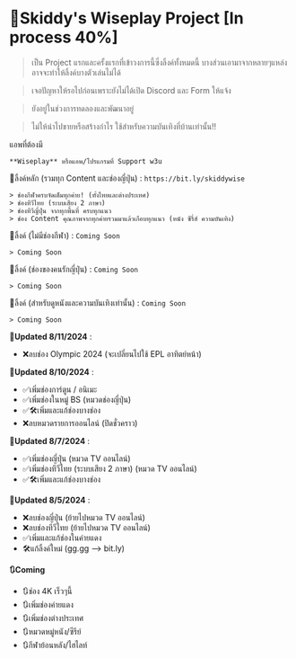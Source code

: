# 🌸Skiddy's Wiseplay Project [In process 40%]
> เป็น Project แรกและครั้งแรกที่เข้าวงการนี้ซึ่งลิ้งค์ทั้งหมดนี้ บางส่วนเอามาจากหลายๆแหล่ง อาจจะทำให้ลิ้งค์บางตัวเล่นไม่ได้

> เจอปัญหาให้รอไปก่อนเพราะยังไม่ได้เปิด Discord และ Form ให้แจ้ง

> ยังอยู่ในช่วงการทดลองและพัฒนาอยู่

> ไม่ให้นำไปขายหรือสร้างกำไร ใช้สำหรับความบันเทิงที่บ้านเท่านั้น!!


แอพที่ต้องมี
```
**Wiseplay** หรือแอพ/โปรแกรมที่ Support w3u
```

📎ลิ้งค์หลัก (รวมทุก Content และช่องญี่ปุ่น) : `https://bit.ly/skiddywise`
```
> ช่องกีฬาครบจัดเต็มทุกค่าย! (ทั้งไทยและต่างประเทศ)
> ช่องทีวีไทย (ระบบเสียง 2 ภาษา)
> ช่องทีวีญี่ปุ่น จากทุกพื้นที่ ครบทุกแนว
> ช่อง Content คุณภาพจากทุกค่ายรวมมาแล้วเกือบทุกแนว (หนัง ซีรี่ส์ ความบันเทิง)
```

📎ลิ้งค์ (ไม่มีช่องกีฬา) : `Coming Soon`

```
> Coming Soon
```


📎ลิ้งค์ (ช่องของคนรักญี่ปุ่น) : `Coming Soon`

```
> Coming Soon
```


📎ลิ้งค์ (สำหรับดูหนังและความบันเทิงเท่านั้น) : `Coming Soon`

```
> Coming Soon
```

**🍄Updated 8/11/2024** :
- ❌ลบช่อง Olympic 2024 (จะเปลี่ยนไปใช้ EPL อาทิตย์หน้า)

**🍄Updated 8/10/2024** :
- ✅เพิ่มช่องการ์ตูน / อนิเมะ
- ✅เพิ่มช่องในหมู่ BS (หมวดช่องญี่ปุ่น)
- ✅🛠️เพิ่มและแก้ช่องบางช่อง
- ❌ลบหมวดรายการออนไลน์ (ปิดชั่วคราว)

**🍄Updated 8/7/2024** :
- ✅เพิ่มช่องญี่ปุ่น (หมวด TV ออนไลน์)
- ✅เพิ่มช่องทีวีไทย (ระบบเสียง 2 ภาษา) (หมวด TV ออนไลน์)
- ✅🛠️เพิ่มและแก้ช่องบางช่อง

**🍄Updated 8/5/2024** :
- ❌ลบช่องญี่ปุ่น (ย้ายไปหมวด TV ออนไลน์)
- ❌ลบช่องทีวีไทย (ย้ายไปหมวด TV ออนไลน์)
- ✅เพิ่มและแก้ช่องในค่ายแดง
- 🛠️แก้ลิ้งค์ใหม่ (gg.gg --> bit.ly)

**🔃Coming**
- 🔃ช่อง 4K เร็วๆนี้
- 🔃เพิ่มช่องค่ายแดง
- 🔃เพิ่มช่องต่างประเทศ
- 🔃หมวดหมู่หนัง/ซีรีย์
- 🔃กีฬาย้อนหลัง/ไฮไลท์
